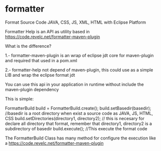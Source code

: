 # formatter
Format Source Code JAVA, CSS, JS, XML, HTML with Eclipse Platform


Formatter Help is an API as utility based in https://code.revelc.net/formatter-maven-plugin

What is the difference?

1.- formatter-maven-plugin is an wrap of eclipse jdt core for maven-plugin and required that used in a pom.xml 

2.- formatter-help not depend of maven-plugin, this could use as a simple LIB and wrap the eclipse format jdt

You can use this api in your application in runtime without include the maven-plugin dependency

This is simple:

FormatterBuild build = FormatterBuild.create();
build.setBasedir(basedir); //basedir is a root directory when exist a source code as JAVA, JS, HTML, CSS
build.setDirectories(directory1, directory2); // this is necesary for declare all directory that format, remember that directory1, directory2 is a subdirectory of basedir
build.execute();  //This execute the format code


The FormatterBuild Class has many method for configure the execution like a https://code.revelc.net/formatter-maven-plugin

